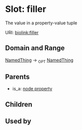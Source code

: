 
# Slot: filler


The value in a property-value tuple

URI: [biolink:filler](https://w3id.org/biolink/vocab/filler)


## Domain and Range

[NamedThing](NamedThing.md) &#8594;  <sub>OPT</sub> [NamedThing](NamedThing.md)

## Parents

 *  is_a: [node property](node_property.md)

## Children


## Used by


